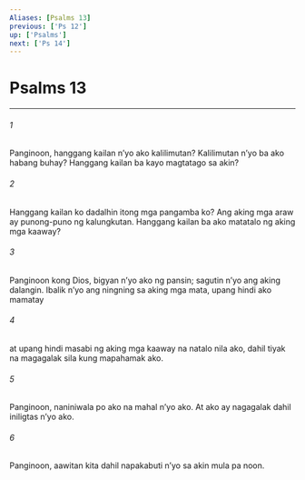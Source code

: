 ```yaml
---
Aliases: [Psalms 13]
previous: ['Ps 12']
up: ['Psalms']
next: ['Ps 14']
---
```

# Psalms 13

***






















###### 1 










Panginoon, hanggang kailan nʼyo ako kalilimutan? Kalilimutan nʼyo ba ako habang buhay? Hanggang kailan ba kayo magtatago sa akin? 





















###### 2 










Hanggang kailan ko dadalhin itong mga pangamba ko? Ang aking mga araw ay punong-puno ng kalungkutan. Hanggang kailan ba ako matatalo ng aking mga kaaway? 





















###### 3 










Panginoon kong Dios, bigyan nʼyo ako ng pansin; sagutin nʼyo ang aking dalangin. Ibalik nʼyo ang ningning sa aking mga mata, upang hindi ako mamatay 





















###### 4 










at upang hindi masabi ng aking mga kaaway na natalo nila ako, dahil tiyak na magagalak sila kung mapahamak ako. 





















###### 5 










Panginoon, naniniwala po ako na mahal nʼyo ako. At ako ay nagagalak dahil iniligtas nʼyo ako. 





















###### 6 










Panginoon, aawitan kita dahil napakabuti nʼyo sa akin mula pa noon.
